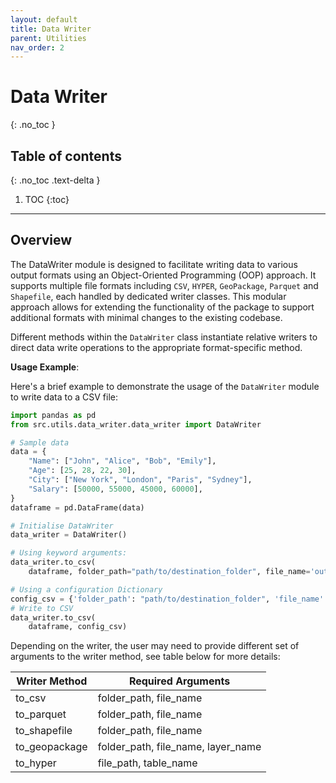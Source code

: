 ```yaml
---
layout: default
title: Data Writer
parent: Utilities
nav_order: 2
---
```

# Data Writer
{: .no_toc }
## Table of contents
{: .no_toc .text-delta }

1. TOC
{:toc}

---

## Overview

The DataWriter module is designed to facilitate writing data to various output formats using an Object-Oriented Programming (OOP) approach. It supports multiple file formats including `CSV`, `HYPER`, `GeoPackage`, `Parquet` and `Shapefile`, each handled by dedicated writer classes.  This modular approach allows for extending the functionality of the package to support additional formats with minimal changes to the existing codebase.

Different methods within the `DataWriter` class instantiate relative writers to direct data write operations to the appropriate format-specific method.


**Usage Example**:

Here's a brief example to demonstrate the usage of the `DataWriter` module to write data to a CSV file:

```python
import pandas as pd
from src.utils.data_writer.data_writer import DataWriter

# Sample data
data = {
    "Name": ["John", "Alice", "Bob", "Emily"],
    "Age": [25, 28, 22, 30],
    "City": ["New York", "London", "Paris", "Sydney"],
    "Salary": [50000, 55000, 45000, 60000],
}
dataframe = pd.DataFrame(data)

# Initialise DataWriter
data_writer = DataWriter()

# Using keyword arguments:
data_writer.to_csv(
    dataframe, folder_path="path/to/destination_folder", file_name='output.csv')

# Using a configuration Dictionary
config_csv = {'folder_path': "path/to/destination_folder", 'file_name': 'output.csv'}
# Write to CSV
data_writer.to_csv(
    dataframe, config_csv)
```


Depending on the writer, the user may need to provide different set of arguments to the writer method, see table below for more details:

| Writer Method | Required Arguments                    |
|---------------|---------------------------------------|
| to_csv        | folder_path,   file_name              |
| to_parquet    | folder_path,   file_name              |
| to_shapefile  | folder_path,   file_name              |
| to_geopackage | folder_path,   file_name,  layer_name |
| to_hyper      | file_path,     table_name             |









